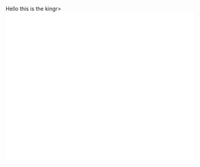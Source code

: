 Hello this is the kingr>
	<a href="https://raw.githubusercontent.com/sindresorhus/css-in-readme-like-wat/main/readme.md">
		<img src="header.svg" width="800" height="400" alt="Click to see the source">
	</a>
	<br>
</div>
